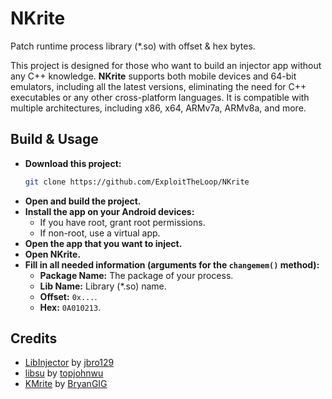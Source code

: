 # NKrite

Patch runtime process library (*.so) with offset & hex bytes.

This project is designed for those who want to build an injector app without any C++ knowledge. **NKrite** supports both mobile devices and 64-bit emulators, including all the latest versions, eliminating the need for C++ executables or any other cross-platform languages. It is compatible with multiple architectures, including x86, x64, ARMv7a, ARMv8a, and more.

## Build & Usage

- **Download this project:**
    ```bash
    git clone https://github.com/ExploitTheLoop/NKrite
    ```
- **Open and build the project.**
- **Install the app on your Android devices:**
    - If you have root, grant root permissions.
    - If non-root, use a virtual app.
- **Open the app that you want to inject.**
- **Open NKrite.**
- **Fill in all needed information (arguments for the `changemem()` method):**
    - **Package Name:** The package of your process.
    - **Lib Name:** Library (*.so) name.
    - **Offset:** `0x...`.
    - **Hex:** `0A010213`.

## Credits

- [LibInjector](https://github.com/jbro129/LibInjector) by [jbro129](https://github.com/jbro129)
- [libsu](https://github.com/topjohnwu/libsu) by [topjohnwu](https://github.com/topjohnwu)
- [KMrite](https://github.com/BryanGIG/KMrite) by [BryanGIG](https://github.com/BryanGIG)
